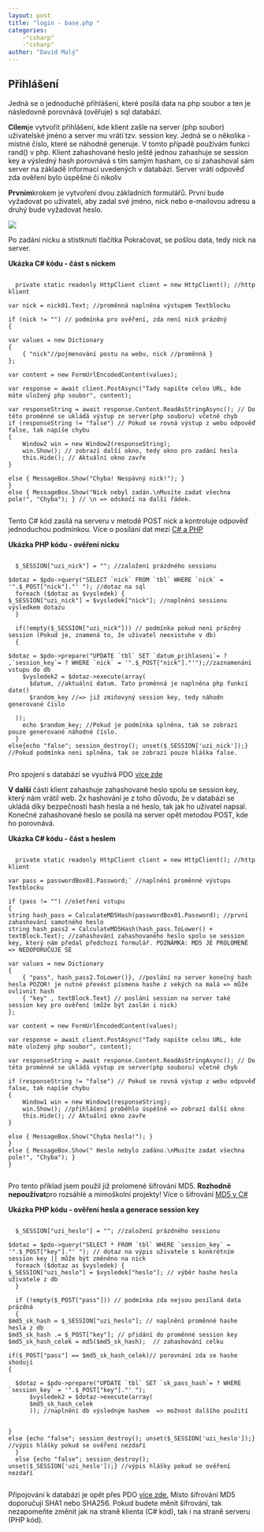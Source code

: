 ```yaml
---
layout: post
title: "login - base.php "
categories:
    -"csharp"
    -"csharp"
author: "David Malý"
--- 
```



## Přihlášení


Jedná se o jednoduché přihlášení, které posílá data na php soubor a ten je následovně porovnává (ověřuje) s sql databází.



**Cílem**je vytvořit přihlášení, kde klient zašle na server (php soubor) uživatelské jméno a server mu vrátí tzv. session key. Jedná se o několika - místné číslo, které se náhodně generuje. V tomto případě používám funkci rand() v php. Klient zahashované heslo ještě jednou zahashuje se session key a výsledný hash porovnává s tím samým hasham, co si zahashoval sám server na základě informací uvedených v databázi. Server vrátí odpověď zda ověření bylo úspěšné či nikoliv



**Prvním**krokem je vytvoření dvou základních formulářů. První bude vyžadovat po uživateli, aby zadal své jméno, nick nebo e-mailovou adresu a druhý bude vyžadovat heslo.

![](images/login-csharp.png)


Po zadání nicku a stistknutí tlačítka Pokračovat, se pošlou data, tedy nick na server.



**Ukázka C# kódu - část s nickem**


```

  private static readonly HttpClient client = new HttpClient(); //http klient  

var nick = nick01.Text; //proměnná naplněna výstupem Textblocku

if (nick != "") // podmínka pro ověření, zda není nick prázdný
{
var values = new Dictionary{	{ "nick"//pojmenování postu na webu, nick //proměnná }};
var content = new FormUrlEncodedContent(values);
var response = await client.PostAsync("Tady napište celou URL, kde máte uložený php soubor", content);
var responseString = await response.Content.ReadAsStringAsync(); // Do této proměnné se ukládá výstup ze server(php souboru) včetně chybif (responseString != "false") // Pokud se rovná výstup z webu odpověď false, tak napíše chybu{	Window2 win = new Window2(responseString);	win.Show(); // zobrazí další okno, tedy okno pro zadání hesla	this.Hide(); // Aktuální okno zavře}
else { MessageBox.Show("Chyba! Nespávný nick!"); }
}
else { MessageBox.Show("Nick nebyl zadán.\nMusíte zadat všechna pole!", "Chyba"); } // \n => odskočí na další řádek.
  

```


Tento C# kód zasílá na serveru v metodě POST nick a kontroluje odpověď jednoduchou podmínkou. Více o posílání dat mezi [C# a PHP](http://stackoverflow.com/questions/19189992/c-sharp-sending-data-to-php-url)



**Ukázka PHP kódu - ověření nicku**


```

  $_SESSION["uzi_nick"] = ""; //založení prázdného sessionu

$dotaz = $pdo->query("SELECT `nick` FROM `tbl` WHERE `nick` = '".$_POST["nick"]."' "); //dotaz na sql      
  foreach ($dotaz as $vysledek) {$_SESSION["uzi_nick"] = $vysledek["nick"]; //naplnění sessionu výsledkem dotazu
  }  

  if(!empty($_SESSION["uzi_nick"])) // podmínka pokud neni prázdný session (Pokud je, znamená to, že uživatel neexistuhe v db)
  {       
  $dotaz = $pdo->prepare("UPDATE `tbl` SET `datum_prihlaseni`= ? ,`session_key`= ? WHERE `nick` = '".$_POST["nick"]."'");//zaznamenání vstupu do db	$vysledek2 = $dotaz->execute(array(	  $datum, //aktuální datum. Tato proměnná je naplněna php funkcí date()	  $random_key //=> již zmiňovyný session key, tedy náhodn generované číslo			  ));	echo $random_key; //Pokud je podmínka splněna, tak se zobrazí pouze generované náhodné číslo.
  }else{echo "false"; session_destroy(); unset($_SESSION['uzi_nick']);} //Pokud podmínka neni splněna, tak se zobrazí pouze hláška false. 
  

```


Pro spojení s databází se využívá PDO [více zde](http://jecas.cz/pdo)



**V další** části klient zahashuje zahashované heslo spolu se session key, který nám vrátil web. 2x hashování je z toho důvodu, že v databázi se ukládá díky bezpečnosti hash hesla a né heslo, tak jak ho uživatel napsal. Konečné zahashované heslo se posílá na server opět metodou POST, kde ho porovnává.



**Ukázka C# kódu - část s heslem**


```

  private static readonly HttpClient client = new HttpClient(); //http klient

var pass = passwordBox01.Password;¨ //naplnění proměnné výstupu Textblocku

if (pass != "") //ošetření vstupu
{string hash_pass = CalculateMD5Hash(passwordBox01.Password); //první zahashování samotného heslostring hash_pass2 = CalculateMD5Hash(hash_pass.ToLower() + textBlock.Text); //zahashování zahashovaného heslo spolu se session key, který nám předal předchozí formulář. POZNÁMKA: MD5 JE PROLOMENÉ => NEDOPORUČUJE SE
var values = new Dictionary{	{ "pass", hash_pass2.ToLower()}, //poslání na server konečný hash hesla POZOR! je nutné převést písmena hashe z vekých na malá => může ovlivnit hash	{ "key" , textBlock.Text} // poslání session na server také session key pro ověření (může být zaslán i nick)};
var content = new FormUrlEncodedContent(values);
var response = await client.PostAsync("Tady napište celou URL, kde máte uložený php soubor", content);
var responseString = await response.Content.ReadAsStringAsync(); // Do této proměnné se ukládá výstup ze server(php souboru) včetně chyb
if (responseString != "false") // Pokud se rovná výstup z webu odpověď false, tak napíše chybu{	Window1 win = new Window1(responseString);	win.Show(); //přihlášení proběhlo úspěšně => zobrazí další okno 	this.Hide(); // Aktuální okno zavře}
else { MessageBox.Show("Chyba hesla!"); }
}
else { MessageBox.Show(" Heslo nebylo zadáno.\nMusíte zadat všechna pole!", "Chyba"); }
}
  

```


Pro tento příklad jsem použil již prolomené šífrování MD5. **Rozhodně nepoužívat**pro rozsáhlé a mimoškolní projekty! Více o šifrování [MD5 v C#](https://blogs.msdn.microsoft.com/csharpfaq/2006/10/09/how-do-i-calculate-a-md5-hash-from-a-string/)



**Ukázka PHP kódu - ověření hesla a generace session key**


```

  $_SESSION["uzi_heslo"] = ""; //založení prázdného sessionu

$dotaz = $pdo->query("SELECT * FROM `tbl` WHERE `session_key` = '".$_POST["key"]."' "); // dotaz na výpis uživatele s konkrétním session key || může být změněno na nick       
  foreach ($dotaz as $vysledek) {$_SESSION["uzi_heslo"] = $vysledek["heslo"]; // výběr hashe hesla uživatele z db
  }
  
  if (!empty($_POST["pass"])) // podmínka zda nejsou posílaná data prázdná 
  {$md5_sk_hash = $_SESSION["uzi_heslo"]; // naplnění proměnné hashe hesla z db $md5_sk_hash .= $_POST["key"]; // přidání do proměnné session key$md5_sk_hash_celek = md5($md5_sk_hash);  // zahashování celku 
if($_POST["pass"] == $md5_sk_hash_celek)// porovnání zda se hashe shodují{    $dotaz = $pdo->prepare("UPDATE `tbl` SET `sk_pass_hash`= ? WHERE `session_key` = '".$_POST["key"]."' "); 	  $vysledek2 = $dotaz->execute(array(	  $md5_sk_hash_celek               	  )); //naplnění db výsledným hashem  => možnost dalšího použití	  	 }else {echo "false"; session_destroy(); unset($_SESSION['uzi_heslo']);} //výpis hlášky pokud se ověření nezdaří
  }
  else {echo "false"; session_destroy(); unset($_SESSION['uzi_heslo']);} //výpis hlášky pokud se ověření nezdaří  
  

```


Připojování k databázi je opět přes PDO [více zde.](http://jecas.cz/pdo) Místo šifrování MD5 doporučuji SHA1 nebo SHA256. Pokud budete měnit šifrování, tak nezapomeňte změnit jak na straně klienta (C# kód), tak i na straně serveru (PHP kód).

